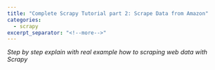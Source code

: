 ```yaml
---
title: "Complete Scrapy Tutorial part 2: Scrape Data from Amazon"
categories:
  - scrapy
excerpt_separator: "<!--more-->"
---
```



*Step by step explain with real example how to scraping web data with Scrapy*

<!--more-->

